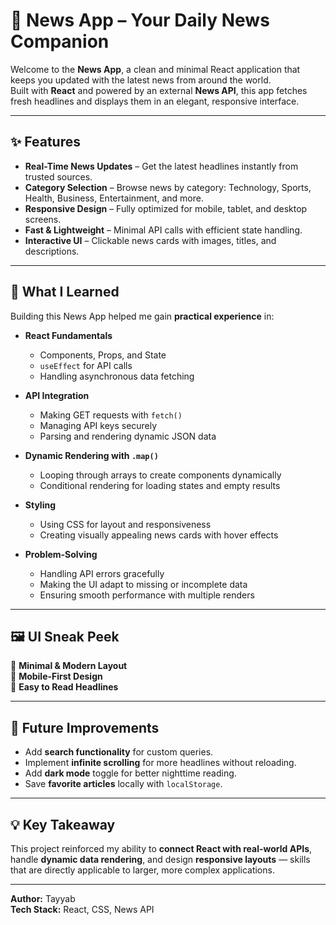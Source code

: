 # 📰 News App – Your Daily News Companion

Welcome to the **News App**, a clean and minimal React application that keeps you updated with the latest news from around the world.  
Built with **React** and powered by an external **News API**, this app fetches fresh headlines and displays them in an elegant, responsive interface.

---

## ✨ Features

- **Real-Time News Updates** – Get the latest headlines instantly from trusted sources.
- **Category Selection** – Browse news by category: Technology, Sports, Health, Business, Entertainment, and more.
- **Responsive Design** – Fully optimized for mobile, tablet, and desktop screens.
- **Fast & Lightweight** – Minimal API calls with efficient state handling.
- **Interactive UI** – Clickable news cards with images, titles, and descriptions.

---

## 🧠 What I Learned

Building this News App helped me gain **practical experience** in:

- **React Fundamentals**  
  - Components, Props, and State  
  - `useEffect` for API calls  
  - Handling asynchronous data fetching

- **API Integration**  
  - Making GET requests with `fetch()`  
  - Managing API keys securely  
  - Parsing and rendering dynamic JSON data

- **Dynamic Rendering with `.map()`**  
  - Looping through arrays to create components dynamically  
  - Conditional rendering for loading states and empty results

- **Styling**  
  - Using CSS for layout and responsiveness  
  - Creating visually appealing news cards with hover effects

- **Problem-Solving**  
  - Handling API errors gracefully  
  - Making the UI adapt to missing or incomplete data  
  - Ensuring smooth performance with multiple renders

---

## 🖼 UI Sneak Peek

🖤 **Minimal & Modern Layout**  
📱 **Mobile-First Design**  
📰 **Easy to Read Headlines**  

---

## 🚀 Future Improvements

- Add **search functionality** for custom queries.  
- Implement **infinite scrolling** for more headlines without reloading.  
- Add **dark mode** toggle for better nighttime reading.  
- Save **favorite articles** locally with `localStorage`.

---

## 💡 Key Takeaway

This project reinforced my ability to **connect React with real-world APIs**, handle **dynamic data rendering**, and design **responsive layouts** — skills that are directly applicable to larger, more complex applications.

---

**Author:** Tayyab  
**Tech Stack:** React, CSS, News API  
